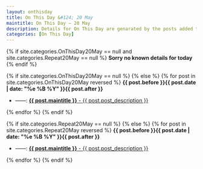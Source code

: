 ```yaml
---
layout: onthisday
title: On This Day &#124; 20 May
maintitle: On This Day — 20 May
description: Details for On This Day are genarated by the posts added to the website so the content is subject to changes/updates over time.
categories: [On This Day]
---
```


{% if site.categories.OnThisDay20May == null and site.categories.Repeat20May == null %}
<strong>Sorry no known details for today</strong>
{% endif %}

{% if site.categories.OnThisDay20May == null %}
{% else %}
{% for post in site.categories.OnThisDay20May reversed %}
<strong>{{ post.before }}{{ post.date | date: "%e %B %Y" }}{{ post.after }}</strong>
<ul>
<li> ——: <a class="{{ post.class }}" href="{{ post.url }}"><strong>{{ post.maintitle }}</strong> - {{ post.post_description }}</a></li>
</ul>
{% endfor %}
{% endif %}

{% if site.categories.Repeat20May == null %}
{% else %}
{% for post in site.categories.Repeat20May reversed %}
<strong>{{ post.before }}{{ post.date | date: "%e %B %Y" }}{{ post.after }}</strong>
<ul>
<li> ——: <a class="{{ post.class }}" href="{{ post.url }}"><strong>{{ post.maintitle }}</strong> - {{ post.post_description }}</a></li>
</ul>
{% endfor %}
{% endif %}

